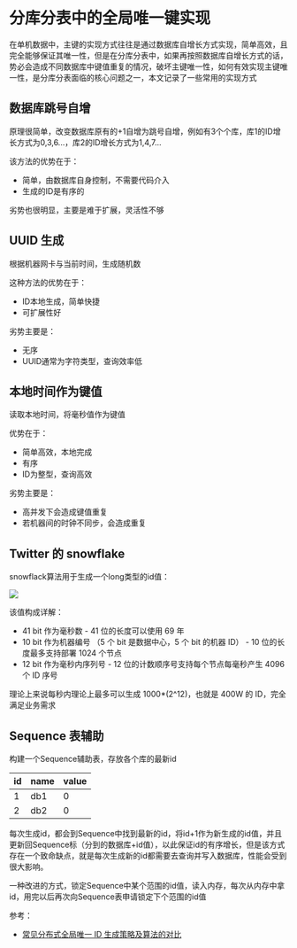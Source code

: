 # 分库分表中的全局唯一键实现


在单机数据中，主键的实现方式往往是通过数据库自增长方式实现，简单高效，且完全能够保证其唯一性，但是在分库分表中，如果再按照数据库自增长方式的话，势必会造成不同数据库中键值重复的情况，破坏主键唯一性，如何有效实现主键唯一性，是分库分表面临的核心问题之一，本文记录了一些常用的实现方式

## 数据库跳号自增

原理很简单，改变数据库原有的+1自增为跳号自增，例如有3个个库，库1的ID增长方式为0,3,6...，库2的ID增长方式为1,4,7...

该方法的优势在于：

* 简单，由数据库自身控制，不需要代码介入
* 生成的ID是有序的

劣势也很明显，主要是难于扩展，灵活性不够

## UUID 生成

根据机器网卡与当前时间，生成随机数

这种方法的优势在于：

* ID本地生成，简单快捷
* 可扩展性好

劣势主要是：

* 无序
* UUID通常为字符类型，查询效率低

## 本地时间作为键值

读取本地时间，将毫秒值作为键值

优势在于：

* 简单高效，本地完成
* 有序
* ID为整型，查询高效

劣势主要是：

* 高并发下会造成键值重复
* 若机器间的时钟不同步，会造成重复


## Twitter 的 snowflake

snowflack算法用于生成一个long类型的id值：

![](https://gavinlee1.github.io/2017/06/28/%E5%B8%B8%E8%A7%81%E5%88%86%E5%B8%83%E5%BC%8F%E5%85%A8%E5%B1%80%E5%94%AF%E4%B8%80ID%E7%94%9F%E6%88%90%E7%AD%96%E7%95%A5%E5%8F%8A%E7%AE%97%E6%B3%95%E7%9A%84%E5%AF%B9%E6%AF%94/snowflake.png)

该值构成详解：

* 41 bit 作为毫秒数 - 41 位的长度可以使用 69 年
* 10 bit 作为机器编号 （5 个 bit 是数据中心，5 个 bit 的机器 ID） - 10 位的长度最多支持部署 1024 个节点
* 12 bit 作为毫秒内序列号 - 12 位的计数顺序号支持每个节点每毫秒产生 4096 个 ID 序号

理论上来说每秒内理论上最多可以生成 1000*(2^12)，也就是 400W 的 ID，完全满足业务需求

## Sequence 表辅助

构建一个Sequence辅助表，存放各个库的最新id

|id|name|value|
|---|---|---|
|1|db1|0|
|2|db2|0|

每次生成id，都会到Sequence中找到最新的id，将id+1作为新生成的id值，并且更新回Sequence标（分到的数据库+id值），以此保证id的有序增长，但是该方式存在一个致命缺点，就是每次生成新的id都需要去查询并写入数据库，性能会受到很大影响。

一种改进的方式，锁定Sequence中某个范围的id值，读入内存，每次从内存中拿id，用完以后再次向Sequence表申请锁定下个范围的id值

参考：

* [常见分布式全局唯一 ID 生成策略及算法的对比](https://gavinlee1.github.io/2017/06/28/%E5%B8%B8%E8%A7%81%E5%88%86%E5%B8%83%E5%BC%8F%E5%85%A8%E5%B1%80%E5%94%AF%E4%B8%80ID%E7%94%9F%E6%88%90%E7%AD%96%E7%95%A5%E5%8F%8A%E7%AE%97%E6%B3%95%E7%9A%84%E5%AF%B9%E6%AF%94/)